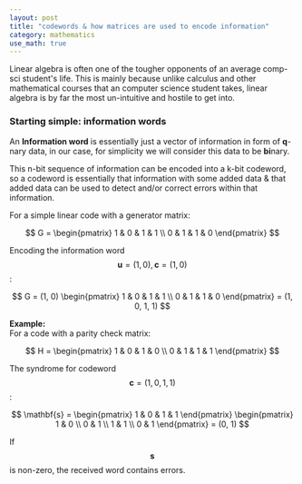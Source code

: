 ```yaml
---
layout: post
title: "codewords & how matrices are used to encode information"
category: mathematics
use_math: true
--- 
```


Linear algebra is often one of the tougher opponents of an average comp-sci student's life. This is mainly because unlike calculus and other mathematical courses that an computer science student takes, linear algebra is by far the most un-intuitive and hostile to get into.

### Starting simple: information words

An **Information word** is essentially just a vector of information in form of **q**-nary data, in our case, for simplicity we will consider this data to be **bi**nary.

This n-bit sequence of information can be encoded into a k-bit codeword, so a codeword is essentially that information with some added data & that added data can be used to detect and/or correct errors within that information.

For a simple linear code with a generator matrix: 

$$
G = \begin{pmatrix} 1 & 0 & 1 & 1 \\ 0 & 1 & 1 & 0 \end{pmatrix}
$$

Encoding the information word $$\mathbf{u} = (1, 0), \mathbf{c} = (1, 0)$$:

$$
G = (1, 0) \begin{pmatrix} 1 & 0 & 1 & 1 \\ 0 & 1 & 1 & 0 \end{pmatrix} = (1, 0, 1, 1)
$$



**Example:**  
For a code with a parity check matrix:

$$
H = \begin{pmatrix} 1 & 0 & 1 & 0 \\ 0 & 1 & 1 & 1 \end{pmatrix}
$$

The syndrome for codeword $$\mathbf{c} = (1, 0, 1, 1)$$:

$$
\mathbf{s} = \begin{pmatrix} 1 & 0 & 1 & 1 \end{pmatrix} \begin{pmatrix} 1 & 0 \\ 0 & 1 \\ 1 & 1 \\ 0 & 1 \end{pmatrix} = (0, 1)
$$

If $$\mathbf{s}$$ is non-zero, the received word contains errors.
